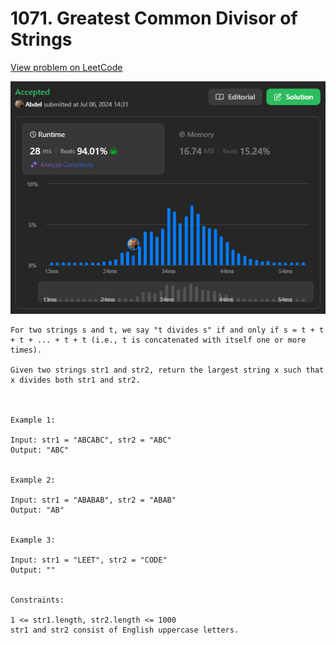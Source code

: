 # 1071. Greatest Common Divisor of Strings

[View problem on LeetCode](https://leetcode.com/problems/greatest-common-divisor-of-strings/)

![Submission](image.png)

```
For two strings s and t, we say "t divides s" if and only if s = t + t + t + ... + t + t (i.e., t is concatenated with itself one or more times).

Given two strings str1 and str2, return the largest string x such that x divides both str1 and str2.



Example 1:

Input: str1 = "ABCABC", str2 = "ABC"
Output: "ABC"


Example 2:

Input: str1 = "ABABAB", str2 = "ABAB"
Output: "AB"


Example 3:

Input: str1 = "LEET", str2 = "CODE"
Output: ""


Constraints:

1 <= str1.length, str2.length <= 1000
str1 and str2 consist of English uppercase letters.
```
